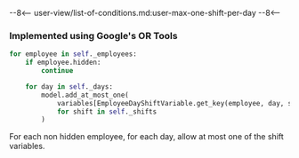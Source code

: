 --8<--
user-view/list-of-conditions.md:user-max-one-shift-per-day
--8<--

### Implemented using Google's OR Tools

```python title="src/cp/constraints/max_one_shift_per_day.py"
for employee in self._employees:
    if employee.hidden:
        continue

    for day in self._days:
        model.add_at_most_one(
            variables[EmployeeDayShiftVariable.get_key(employee, day, shift)]
            for shift in self._shifts
        )
```

For each non hidden employee, for each day, allow at most one of the shift variables.
